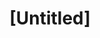 ---
pid: ch741
title: "[Untitled]"
location_transcription: 
coordinates: "[-75.163841016255, 39.952370675505]"
zipcode: '31905'
gen_neighborhood: 
neighborhood: 
outside_phl: 'Ft Benning GA '
age: '18'
age_range: 13-19
instagram: 
image_file_name: ch_741.jpg
proposal_transcription: A black stone heart surrounded by white hydrengeas.
topic: Unknown
topic_summary: '0'
type: Stumble Stone
keywords_other: heart, hydrengeas
credit: 
image_labels: 
twitter: 
facebook: 
permalink: "/monuments/ch741/"
layout: item-page
---